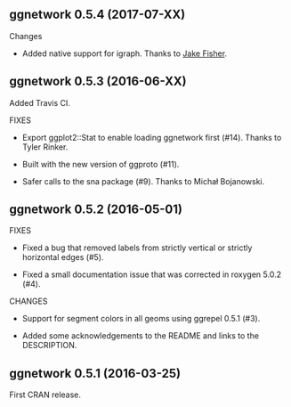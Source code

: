 ggnetwork 0.5.4 (2017-07-XX)
----------------------------

Changes

* Added native support for igraph.  Thanks to [Jake Fisher](www.src.isr.umich.edu/people/jake-fisher/).


ggnetwork 0.5.3 (2016-06-XX)
----------------------------

Added Travis CI.

FIXES

* Export ggplot2::Stat to enable loading ggnetwork first (#14). Thanks to Tyler Rinker.

* Built with the new version of ggproto (#11).

* Safer calls to the sna package (#9). Thanks to Michał Bojanowski.

ggnetwork 0.5.2 (2016-05-01)
----------------------------

FIXES

* Fixed a bug that removed labels from strictly vertical or strictly horizontal edges (#5).

* Fixed a small documentation issue that was corrected in roxygen 5.0.2 (#4).

CHANGES

* Support for segment colors in all geoms using ggrepel 0.5.1 (#3).

* Added some acknowledgements to the README and links to the DESCRIPTION.


ggnetwork 0.5.1 (2016-03-25)
----------------------------

First CRAN release.
